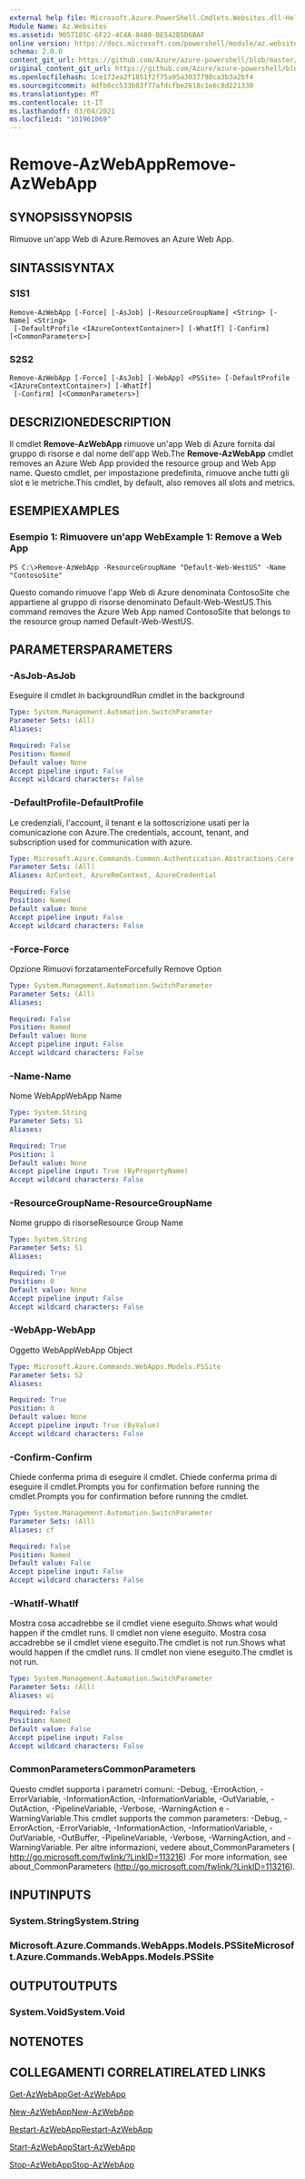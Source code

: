 ```yaml
---
external help file: Microsoft.Azure.PowerShell.Cmdlets.Websites.dll-Help.xml
Module Name: Az.Websites
ms.assetid: 9057185C-6F22-4C4A-8480-BE542B5D6BAF
online version: https://docs.microsoft.com/powershell/module/az.websites/remove-azwebapp
schema: 2.0.0
content_git_url: https://github.com/Azure/azure-powershell/blob/master/src/Websites/Websites/help/Remove-AzWebApp.md
original_content_git_url: https://github.com/Azure/azure-powershell/blob/master/src/Websites/Websites/help/Remove-AzWebApp.md
ms.openlocfilehash: 1ce172ea2f1851f2f75a95a3037798ca3b3a2bf4
ms.sourcegitcommit: 4dfb0cc533b83f77afdcfbe2618c1e6c8d221330
ms.translationtype: MT
ms.contentlocale: it-IT
ms.lasthandoff: 03/04/2021
ms.locfileid: "101961069"
---
```

# <span data-ttu-id="ae185-101">Remove-AzWebApp</span><span class="sxs-lookup"><span data-stu-id="ae185-101">Remove-AzWebApp</span></span>

## <span data-ttu-id="ae185-102">SYNOPSIS</span><span class="sxs-lookup"><span data-stu-id="ae185-102">SYNOPSIS</span></span>
<span data-ttu-id="ae185-103">Rimuove un'app Web di Azure.</span><span class="sxs-lookup"><span data-stu-id="ae185-103">Removes an Azure Web App.</span></span>

## <span data-ttu-id="ae185-104">SINTASSI</span><span class="sxs-lookup"><span data-stu-id="ae185-104">SYNTAX</span></span>

### <span data-ttu-id="ae185-105">S1</span><span class="sxs-lookup"><span data-stu-id="ae185-105">S1</span></span>
```
Remove-AzWebApp [-Force] [-AsJob] [-ResourceGroupName] <String> [-Name] <String>
 [-DefaultProfile <IAzureContextContainer>] [-WhatIf] [-Confirm] [<CommonParameters>]
```

### <span data-ttu-id="ae185-106">S2</span><span class="sxs-lookup"><span data-stu-id="ae185-106">S2</span></span>
```
Remove-AzWebApp [-Force] [-AsJob] [-WebApp] <PSSite> [-DefaultProfile <IAzureContextContainer>] [-WhatIf]
 [-Confirm] [<CommonParameters>]
```

## <span data-ttu-id="ae185-107">DESCRIZIONE</span><span class="sxs-lookup"><span data-stu-id="ae185-107">DESCRIPTION</span></span>
<span data-ttu-id="ae185-108">Il cmdlet **Remove-AzWebApp** rimuove un'app Web di Azure fornita dal gruppo di risorse e dal nome dell'app Web.</span><span class="sxs-lookup"><span data-stu-id="ae185-108">The **Remove-AzWebApp** cmdlet removes an Azure Web App provided the resource group and Web App name.</span></span>
<span data-ttu-id="ae185-109">Questo cmdlet, per impostazione predefinita, rimuove anche tutti gli slot e le metriche.</span><span class="sxs-lookup"><span data-stu-id="ae185-109">This cmdlet, by default, also removes all slots and metrics.</span></span>

## <span data-ttu-id="ae185-110">ESEMPI</span><span class="sxs-lookup"><span data-stu-id="ae185-110">EXAMPLES</span></span>

### <span data-ttu-id="ae185-111">Esempio 1: Rimuovere un'app Web</span><span class="sxs-lookup"><span data-stu-id="ae185-111">Example 1: Remove a Web App</span></span>
```
PS C:\>Remove-AzWebApp -ResourceGroupName "Default-Web-WestUS" -Name "ContosoSite"
```

<span data-ttu-id="ae185-112">Questo comando rimuove l'app Web di Azure denominata ContosoSite che appartiene al gruppo di risorse denominato Default-Web-WestUS.</span><span class="sxs-lookup"><span data-stu-id="ae185-112">This command removes the Azure Web App named ContosoSite that belongs to the resource group named Default-Web-WestUS.</span></span>

## <span data-ttu-id="ae185-113">PARAMETERS</span><span class="sxs-lookup"><span data-stu-id="ae185-113">PARAMETERS</span></span>

### <span data-ttu-id="ae185-114">-AsJob</span><span class="sxs-lookup"><span data-stu-id="ae185-114">-AsJob</span></span>
<span data-ttu-id="ae185-115">Eseguire il cmdlet in background</span><span class="sxs-lookup"><span data-stu-id="ae185-115">Run cmdlet in the background</span></span>

```yaml
Type: System.Management.Automation.SwitchParameter
Parameter Sets: (All)
Aliases:

Required: False
Position: Named
Default value: None
Accept pipeline input: False
Accept wildcard characters: False
```

### <span data-ttu-id="ae185-116">-DefaultProfile</span><span class="sxs-lookup"><span data-stu-id="ae185-116">-DefaultProfile</span></span>
<span data-ttu-id="ae185-117">Le credenziali, l'account, il tenant e la sottoscrizione usati per la comunicazione con Azure.</span><span class="sxs-lookup"><span data-stu-id="ae185-117">The credentials, account, tenant, and subscription used for communication with azure.</span></span>

```yaml
Type: Microsoft.Azure.Commands.Common.Authentication.Abstractions.Core.IAzureContextContainer
Parameter Sets: (All)
Aliases: AzContext, AzureRmContext, AzureCredential

Required: False
Position: Named
Default value: None
Accept pipeline input: False
Accept wildcard characters: False
```

### <span data-ttu-id="ae185-118">-Force</span><span class="sxs-lookup"><span data-stu-id="ae185-118">-Force</span></span>
<span data-ttu-id="ae185-119">Opzione Rimuovi forzatamente</span><span class="sxs-lookup"><span data-stu-id="ae185-119">Forcefully Remove Option</span></span>

```yaml
Type: System.Management.Automation.SwitchParameter
Parameter Sets: (All)
Aliases:

Required: False
Position: Named
Default value: None
Accept pipeline input: False
Accept wildcard characters: False
```

### <span data-ttu-id="ae185-120">-Name</span><span class="sxs-lookup"><span data-stu-id="ae185-120">-Name</span></span>
<span data-ttu-id="ae185-121">Nome WebApp</span><span class="sxs-lookup"><span data-stu-id="ae185-121">WebApp Name</span></span>

```yaml
Type: System.String
Parameter Sets: S1
Aliases:

Required: True
Position: 1
Default value: None
Accept pipeline input: True (ByPropertyName)
Accept wildcard characters: False
```

### <span data-ttu-id="ae185-122">-ResourceGroupName</span><span class="sxs-lookup"><span data-stu-id="ae185-122">-ResourceGroupName</span></span>
<span data-ttu-id="ae185-123">Nome gruppo di risorse</span><span class="sxs-lookup"><span data-stu-id="ae185-123">Resource Group Name</span></span>

```yaml
Type: System.String
Parameter Sets: S1
Aliases:

Required: True
Position: 0
Default value: None
Accept pipeline input: False
Accept wildcard characters: False
```

### <span data-ttu-id="ae185-124">-WebApp</span><span class="sxs-lookup"><span data-stu-id="ae185-124">-WebApp</span></span>
<span data-ttu-id="ae185-125">Oggetto WebApp</span><span class="sxs-lookup"><span data-stu-id="ae185-125">WebApp Object</span></span>

```yaml
Type: Microsoft.Azure.Commands.WebApps.Models.PSSite
Parameter Sets: S2
Aliases:

Required: True
Position: 0
Default value: None
Accept pipeline input: True (ByValue)
Accept wildcard characters: False
```

### <span data-ttu-id="ae185-126">-Confirm</span><span class="sxs-lookup"><span data-stu-id="ae185-126">-Confirm</span></span>
<span data-ttu-id="ae185-127">Chiede conferma prima di eseguire il cmdlet. Chiede conferma prima di eseguire il cmdlet.</span><span class="sxs-lookup"><span data-stu-id="ae185-127">Prompts you for confirmation before running the cmdlet.Prompts you for confirmation before running the cmdlet.</span></span>

```yaml
Type: System.Management.Automation.SwitchParameter
Parameter Sets: (All)
Aliases: cf

Required: False
Position: Named
Default value: False
Accept pipeline input: False
Accept wildcard characters: False
```

### <span data-ttu-id="ae185-128">-WhatIf</span><span class="sxs-lookup"><span data-stu-id="ae185-128">-WhatIf</span></span>
<span data-ttu-id="ae185-129">Mostra cosa accadrebbe se il cmdlet viene eseguito.</span><span class="sxs-lookup"><span data-stu-id="ae185-129">Shows what would happen if the cmdlet runs.</span></span>
<span data-ttu-id="ae185-130">Il cmdlet non viene eseguito. Mostra cosa accadrebbe se il cmdlet viene eseguito.</span><span class="sxs-lookup"><span data-stu-id="ae185-130">The cmdlet is not run.Shows what would happen if the cmdlet runs.</span></span>
<span data-ttu-id="ae185-131">Il cmdlet non viene eseguito.</span><span class="sxs-lookup"><span data-stu-id="ae185-131">The cmdlet is not run.</span></span>

```yaml
Type: System.Management.Automation.SwitchParameter
Parameter Sets: (All)
Aliases: wi

Required: False
Position: Named
Default value: False
Accept pipeline input: False
Accept wildcard characters: False
```

### <span data-ttu-id="ae185-132">CommonParameters</span><span class="sxs-lookup"><span data-stu-id="ae185-132">CommonParameters</span></span>
<span data-ttu-id="ae185-133">Questo cmdlet supporta i parametri comuni: -Debug, -ErrorAction, -ErrorVariable, -InformationAction, -InformationVariable, -OutVariable, -OutAction, -PipelineVariable, -Verbose, -WarningAction e -WarningVariable.</span><span class="sxs-lookup"><span data-stu-id="ae185-133">This cmdlet supports the common parameters: -Debug, -ErrorAction, -ErrorVariable, -InformationAction, -InformationVariable, -OutVariable, -OutBuffer, -PipelineVariable, -Verbose, -WarningAction, and -WarningVariable.</span></span> <span data-ttu-id="ae185-134">Per altre informazioni, vedere about_CommonParameters ( http://go.microsoft.com/fwlink/?LinkID=113216) .</span><span class="sxs-lookup"><span data-stu-id="ae185-134">For more information, see about_CommonParameters (http://go.microsoft.com/fwlink/?LinkID=113216).</span></span>

## <span data-ttu-id="ae185-135">INPUT</span><span class="sxs-lookup"><span data-stu-id="ae185-135">INPUTS</span></span>

### <span data-ttu-id="ae185-136">System.String</span><span class="sxs-lookup"><span data-stu-id="ae185-136">System.String</span></span>

### <span data-ttu-id="ae185-137">Microsoft.Azure.Commands.WebApps.Models.PSSite</span><span class="sxs-lookup"><span data-stu-id="ae185-137">Microsoft.Azure.Commands.WebApps.Models.PSSite</span></span>

## <span data-ttu-id="ae185-138">OUTPUT</span><span class="sxs-lookup"><span data-stu-id="ae185-138">OUTPUTS</span></span>

### <span data-ttu-id="ae185-139">System.Void</span><span class="sxs-lookup"><span data-stu-id="ae185-139">System.Void</span></span>

## <span data-ttu-id="ae185-140">NOTE</span><span class="sxs-lookup"><span data-stu-id="ae185-140">NOTES</span></span>

## <span data-ttu-id="ae185-141">COLLEGAMENTI CORRELATI</span><span class="sxs-lookup"><span data-stu-id="ae185-141">RELATED LINKS</span></span>

[<span data-ttu-id="ae185-142">Get-AzWebApp</span><span class="sxs-lookup"><span data-stu-id="ae185-142">Get-AzWebApp</span></span>](./Get-AzWebApp.md)

[<span data-ttu-id="ae185-143">New-AzWebApp</span><span class="sxs-lookup"><span data-stu-id="ae185-143">New-AzWebApp</span></span>](./New-AzWebApp.md)

[<span data-ttu-id="ae185-144">Restart-AzWebApp</span><span class="sxs-lookup"><span data-stu-id="ae185-144">Restart-AzWebApp</span></span>](./Restart-AzWebApp.md)

[<span data-ttu-id="ae185-145">Start-AzWebApp</span><span class="sxs-lookup"><span data-stu-id="ae185-145">Start-AzWebApp</span></span>](./Start-AzWebApp.md)

[<span data-ttu-id="ae185-146">Stop-AzWebApp</span><span class="sxs-lookup"><span data-stu-id="ae185-146">Stop-AzWebApp</span></span>](./Stop-AzWebApp.md)


